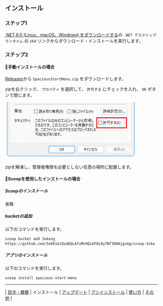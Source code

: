 
## インストール

### ステップ1

[.NET 6.0 (Linux、macOS、Windows) をダウンロードする](https://dotnet.microsoft.com/download/dotnet/6.0)の `.NET デスクトップ ランタイム` の `x64` リンクからダウンロード・インストールを実行します。

### ステップ2

#### 💠手動インストールの場合

[Releases](https://github.com/3xKEsGJQsmEQLAfuMv9QikF8i9y7Bf1D6NjguXg/spacious-start-menu/releases)から `SpaciousStartMenu.zip` をダウンロードします。

zipを右クリック、 `プロパティ` を選択して、 `許可する` にチェックを入れ、 `OK` ボタンで閉じます。

![プロパティ](img/install01-ja.png)
  
zipを解凍し、管理者権限を必要としない任意の場所に配置します。

#### 💠Scoopを使用したインストールの場合

##### Scoopのインストール

省略

##### bucketの追加

以下のコマンドを実行します。

```
scoop bucket add 3xkesg https://github.com/3xKEsGJQsmEQLAfuMv9QikF8i9y7Bf1D6NjguXg/scoop-3xke
```

##### アプリのインストール

以下のコマンドを実行します。

```
scoop install spacious-start-menu
```

---

| [目次・概要](index-ja.md) | インストール | [アップデート](update-ja.md) | [アンインストール](uninstall-ja.md) | [使い方](usage-ja.md) | [その他](other-ja.md) |


